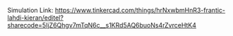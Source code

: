 Simulation Link: https://www.tinkercad.com/things/hrNxwbmHnR3-frantic-lahdi-kieran/editel?sharecode=5IjZ6Qhgv7mTqN6c__s1KRd5AQ6buoNs4rZvrceHtK4
